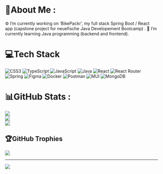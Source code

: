 # 💫About Me :
⚙️ I’m currently working on ‘BikePackr’, my full stack Spring Boot / React app
(capstone project for neuefische Java Developement Bootcamp) .
🌱 I’m currently learning Java programming (backend and frontend).

# 💻Tech Stack
![CSS3](https://img.shields.io/badge/css3-%231572B6.svg?style=flat&logo=css3&logoColor=white) ![TypeScript](https://img.shields.io/badge/typescript-%23007ACC.svg?style=flat&logo=typescript&logoColor=white) ![JavaScript](https://img.shields.io/badge/javascript-%23323330.svg?style=flat&logo=javascript&logoColor=%23F7DF1E) ![Java](https://img.shields.io/badge/java-%23ED8B00.svg?style=flat&logo=java&logoColor=white) ![React](https://img.shields.io/badge/react-%2320232a.svg?style=flat&logo=react&logoColor=%2361DAFB) ![React Router](https://img.shields.io/badge/React_Router-CA4245?style=flat&logo=react-router&logoColor=white) ![Spring](https://img.shields.io/badge/spring-%236DB33F.svg?style=flat&logo=spring&logoColor=white) 	![Figma](https://img.shields.io/badge/figma-%23F24E1E.svg?style=flat&logo=figma&logoColor=white) ![Docker](https://img.shields.io/badge/docker-%230db7ed.svg?style=flat&logo=docker&logoColor=white) ![Postman](https://img.shields.io/badge/Postman-FF6C37?style=flat&logo=postman&logoColor=white) ![MUI](https://img.shields.io/badge/MUI-%230081CB.svg?style=flat&logo=material-ui&logoColor=white) ![MongoDB](https://img.shields.io/badge/MongoDB-%234ea94b.svg?style=flat&logo=mongodb&logoColor=white)
# 📊GitHub Stats :
![](https://github-readme-stats.vercel.app/api?username=helenrendich&theme=dracula&hide_border=true&include_all_commits=false&count_private=false)<br/>
![](https://github-readme-streak-stats.herokuapp.com/?user=helenrendich&theme=dracula&hide_border=true)<br/>
![](https://github-readme-stats.vercel.app/api/top-langs/?username=helenrendich&theme=dracula&hide_border=true&include_all_commits=false&count_private=false&layout=compact)

## 🏆GitHub Trophies
![](https://github-trophies.vercel.app/?username=helenrendich&theme=oldie&no-frame=false&no-bg=false&margin-w=4)

---
[![](https://visitcount.itsvg.in/api?id=helenrendich&icon=4&color=6)](https://visitcount.itsvg.in)
